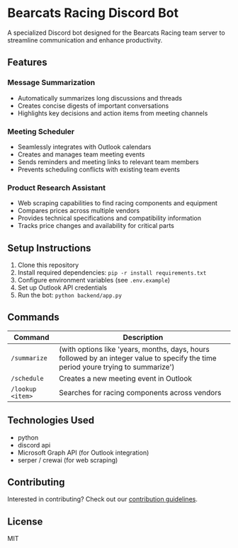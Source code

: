 # Bearcats Racing Discord Bot

A specialized Discord bot designed for the Bearcats Racing team server to streamline communication and enhance productivity.

## Features

### Message Summarization
- Automatically summarizes long discussions and threads
- Creates concise digests of important conversations
- Highlights key decisions and action items from meeting channels

### Meeting Scheduler
- Seamlessly integrates with Outlook calendars
- Creates and manages team meeting events
- Sends reminders and meeting links to relevant team members
- Prevents scheduling conflicts with existing team events

### Product Research Assistant
- Web scraping capabilities to find racing components and equipment
- Compares prices across multiple vendors
- Provides technical specifications and compatibility information
- Tracks price changes and availability for critical parts

## Setup Instructions

1. Clone this repository
2. Install required dependencies: `pip -r install requirements.txt`
3. Configure environment variables (see `.env.example`)
4. Set up Outlook API credentials
5. Run the bot: `python backend/app.py`

## Commands

| Command | Description |
|---------|-------------|
| `/summarize ` | (with options like 'years, months, days, hours followed by an integer value to specify the time period youre trying to summarize') |
| `/schedule` | Creates a new meeting event in Outlook |
| `/lookup <item>` | Searches for racing components across vendors |

## Technologies Used
- python
- discord api
- Microsoft Graph API (for Outlook integration)
- serper / crewai (for web scraping)

## Contributing
Interested in contributing? Check out our [contribution guidelines](CONTRIBUTING.md).

## License
MIT

